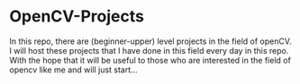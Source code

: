 # OpenCV-Projects
In this repo, there are (beginner-upper) level projects in the field of openCV. I will host these projects that I have done in this field every day in this repo. With the hope that it will be useful to those who are interested in the field of opencv like me and will just start...
